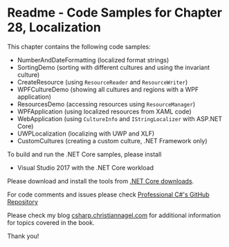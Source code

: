 # Readme - Code Samples for Chapter 28, Localization

This chapter contains the following code samples:

* NumberAndDateFormatting (localized format strings)
* SortingDemo (sorting with different cultures and using the invariant culture)
* CreateResource (using `ResourceReader` and `ResourceWriter`)
* WPFCultureDemo (showing all cultures and regions with a WPF application)
* ResourcesDemo (accessing resources using `ResourceManager`)
* WPFApplication  (using localized resources from XAML code)
* WebApplication (using `CultureInfo` and `IStringLocalizer` with ASP.NET Core)
* UWPLocalization (localizing with UWP and XLF)
* CustomCultures (creating a custom culture, .NET Framework only)

To build and run the .NET Core samples, please install
* Visual Studio 2017 with the .NET Core workload

Please download and install the tools from [.NET Core downloads](https://www.microsoft.com/net/core#windows).
 
For code comments and issues please check [Professional C#'s GitHub Repository](https://github.com/ProfessionalCSharp/ProfessionalCSharp6)

Please check my blog [csharp.christiannagel.com](https://csharp.christiannagel.com "csharp.christiannagel.com") for additional information for topics covered in the book.

Thank you!
